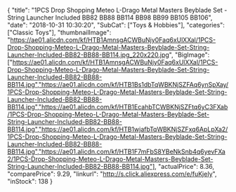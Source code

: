 {
	"title": "1PCS Drop Shopping Meteo L-Drago Metal Masters Beyblade Set - String Launcher Included BB82 BB88 BB114 BB98 BB99 BB105 BB106",
	"date": "2018-10-31 10:30:20",
	"SubCat": ["Toys & Hobbies"],
	"categories": ["Classic Toys"],
	"thumbnailImage": "https://ae01.alicdn.com/kf/HTB1AmnsgACWBuNjy0Faq6xUlXXal/1PCS-Drop-Shopping-Meteo-L-Drago-Metal-Masters-Beyblade-Set-String-Launcher-Included-BB82-BB88-BB114.jpg_220x220.jpg",
	"BigImage": ["https://ae01.alicdn.com/kf/HTB1AmnsgACWBuNjy0Faq6xUlXXal/1PCS-Drop-Shopping-Meteo-L-Drago-Metal-Masters-Beyblade-Set-String-Launcher-Included-BB82-BB88-BB114.jpg","https://ae01.alicdn.com/kf/HTB1Bs1dbTqWBKNjSZFAq6ynSpXay/1PCS-Drop-Shopping-Meteo-L-Drago-Metal-Masters-Beyblade-Set-String-Launcher-Included-BB82-BB88-BB114.jpg","https://ae01.alicdn.com/kf/HTB1EcahbTCWBKNjSZFtq6yC3FXab/1PCS-Drop-Shopping-Meteo-L-Drago-Metal-Masters-Beyblade-Set-String-Launcher-Included-BB82-BB88-BB114.jpg","https://ae01.alicdn.com/kf/HTB1wjafbTqWBKNjSZFxq6ApLpXa2/1PCS-Drop-Shopping-Meteo-L-Drago-Metal-Masters-Beyblade-Set-String-Launcher-Included-BB82-BB88-BB114.jpg","https://ae01.alicdn.com/kf/HTB1F7mFbS8YBeNkSnb4q6yevFXa2/1PCS-Drop-Shopping-Meteo-L-Drago-Metal-Masters-Beyblade-Set-String-Launcher-Included-BB82-BB88-BB114.jpg"],
	"actualPrice": 8.36,
	"comparePrice": 9.29,
	"linkurl": "http://s.click.aliexpress.com/e/fuKjeIy",
	"inStock": 138
}
